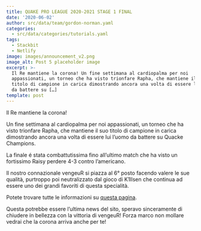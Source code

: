 ```yaml
---
title: QUAKE PRO LEAGUE 2020-2021 STAGE 1 FINAL
date: '2020-06-02'
author: src/data/team/gordon-norman.yaml
categories:
  - src/data/categories/tutorials.yaml
tags:
  - Stackbit
  - Netlify
image: images/announcement_v2.png
image_alt: Post 5 placeholder image
excerpt: >-
  Il Re mantiene la corona! Un fine settimana al cardiopalma per noi
  appassionati, un torneo che ha visto trionfare Rapha, che mantiene il suo
  titolo di campione in carica dimostrando ancora una volta di essere lui l’uomo
  da battere su […]
template: post
---
```

[](https://liquipedia.net/arenafps/Quake_Pro_League/Season\_2/Stage\_1/Finals)Il Re mantiene la corona!

Un fine settimana al cardiopalma per noi appassionati, un torneo che ha visto trionfare Rapha, che mantiene il suo titolo di campione in carica dimostrando ancora una volta di essere lui l’uomo da battere su Quacke Champions.

La finale é stata combattutissima fino all’ultimo match che ha visto un fortissimo Raisy perdere 4-3 contro l’americano.

Il nostro connazionale vengeuR si piazza al 6° posto facendo valere le sue qualità, purtroppo poi neutralizzato dal gioco di K1llsen che continua ad essere uno dei grandi favoriti di questa specialità.

Potete trovare tutte le informazioni su [questa pagina](https://liquipedia.net/arenafps/Quake_Pro_League/Season\_2/Stage\_1/Finals).

Questa potrebbe essere l’ultima news del sito, speravo sinceramente di chiudere in bellezza con la vittoria di vengeuR! Forza marco non mollare vedrai che la corona arriva anche per te!
